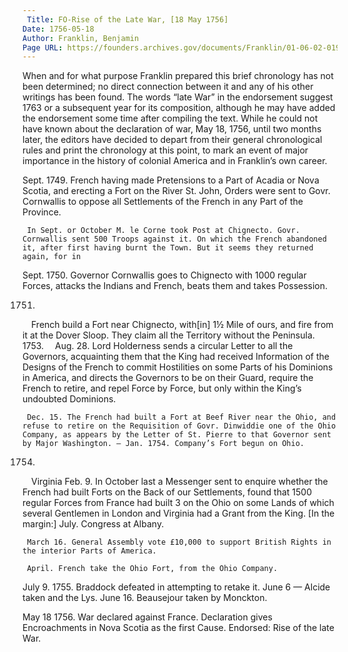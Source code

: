 ```yaml
---
 Title: FO-Rise of the Late War, [18 May 1756]
Date: 1756-05-18
Author: Franklin, Benjamin
Page URL: https://founders.archives.gov/documents/Franklin/01-06-02-0193
---
```


When and for what purpose Franklin prepared this brief chronology has not been determined; no direct connection between it and any of his other writings has been found. The words “late War” in the endorsement suggest 1763 or a subsequent year for its composition, although he may have added the endorsement some time after compiling the text. While he could not have known about the declaration of war, May 18, 1756, until two months later, the editors have decided to depart from their general chronological rules and print the chronology at this point, to mark an event of major importance in the history of colonial America and in Franklin’s own career.
 

  
  
  Sept.
  1749. French having made Pretensions to a Part of Acadia or Nova Scotia, and erecting a Fort on the River St. John, Orders were sent to Govr. Cornwallis to oppose all Settlements of the French in any Part of the Province.
  
    
     In Sept. or October M. le Corne took Post at Chignecto. Govr. Cornwallis sent 500 Troops against it. On which the French abandoned it, after first having burnt the Town. But it seems they returned again, for in
  Sept.
  1750. Governor Cornwallis goes to Chignecto with 1000 regular Forces, attacks the Indians and French, beats them and takes Possession.

  1751.
   French build a Fort near Chignecto, with[in] 1½ Mile of ours, and fire from it at the Dover Sloop. They claim all the Territory without the Peninsula.
  1753.
   Aug. 28. Lord Holderness sends a circular Letter to all the Governors, acquainting them that the King had received Information of the Designs of the French to commit Hostilities on some Parts of his Dominions in America, and directs the Governors to be on their Guard, require the French to retire, and repel Force by Force, but only within the King’s undoubted Dominions.
  
    
     Dec. 15. The French had built a Fort at Beef River near the Ohio, and refuse to retire on the Requisition of Govr. Dinwiddie one of the Ohio Company, as appears by the Letter of St. Pierre to that Governor sent by Major Washington. — Jan. 1754. Company’s Fort begun on Ohio.
  1754.
   Virginia Feb. 9. In October last a Messenger sent to enquire whether the French had built Forts on the Back of our Settlements, found that 1500 regular Forces from France had built 3 on the Ohio on some Lands of which several Gentlemen in London and Virginia had a Grant from the King. [In the margin:] July. Congress at Albany.
  
    
     March 16. General Assembly vote £10,000 to support British Rights in the interior Parts of America.
  
     April. French take the Ohio Fort, from the Ohio Company.
  July 9. 1755. Braddock defeated in attempting to retake it.
June 6 — Alcide taken and the Lys. June 16. Beausejour taken by Monckton.

May 18 1756. War declared against France. Declaration gives Encroachments in Nova Scotia as the first Cause.
 Endorsed: Rise of the late War.
